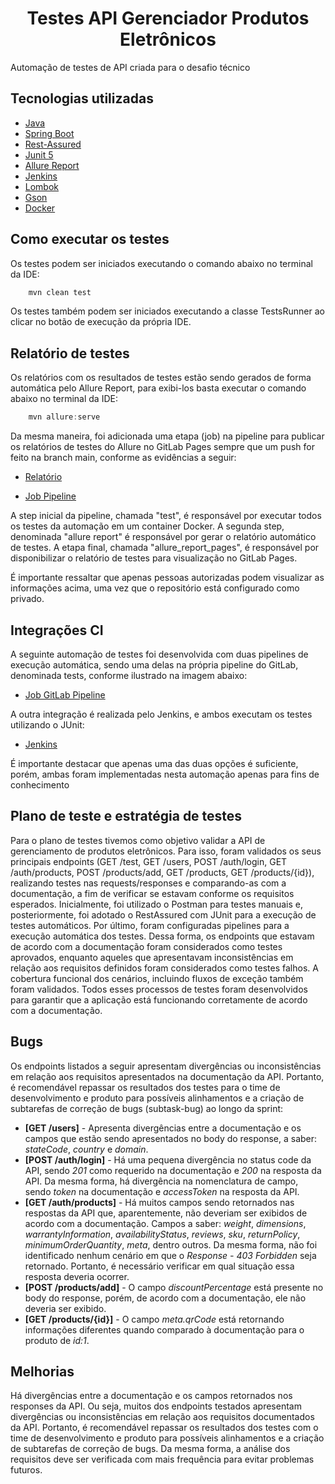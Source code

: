 <h1 align="center">Testes API Gerenciador Produtos Eletrônicos</h1>

<p>Automação de testes de API criada para o desafio técnico</p>

## Tecnologias utilizadas
- [Java](https://www.java.com/pt-BR/)
- [Spring Boot](https://spring.io/projects/spring-boot)
- [Rest-Assured](https://mvnrepository.com/artifact/io.rest-assured/rest-assured)
- [Junit 5](https://mvnrepository.com/artifact/org.junit.jupiter/junit-jupiter-api)
- [Allure Report](https://docs.qameta.io/allure/#_junit_5)
- [Jenkins](https://www.jenkins.io/)
- [Lombok](https://mvnrepository.com/artifact/org.projectlombok/lombok)
- [Gson](https://mvnrepository.com/artifact/com.google.code.gson/gson)
- [Docker](https://www.docker.com/)

## Como executar os testes
Os testes podem ser iniciados executando o comando abaixo no terminal da IDE:

```java
    mvn clean test
```
Os testes também podem ser iniciados executando a classe TestsRunner ao clicar no botão de execução da própria IDE.

## Relatório de testes
Os relatórios com os resultados de testes estão sendo gerados de forma automática pelo Allure Report, para exibi-los basta executar o comando abaixo no terminal da IDE:

```java
    mvn allure:serve
```

Da mesma maneira, foi adicionada uma etapa (job) na pipeline para publicar os relatórios de testes do Allure no GitLab Pages sempre que um push for feito na branch main, conforme as evidências a seguir:

- [Relatório](https://brunorgdsantos.gitlab.io/-/db-server-desafio-tecnico-2025/-/jobs/9232825581/artifacts/public/index.html)

- [Job Pipeline](https://gitlab.com/brunorgdsantos/db-server-desafio-tecnico-2025/-/pipelines/1686817908)

A step inicial da pipeline, chamada "test", é responsável por executar todos os testes da automação em um container Docker. A segunda step, denominada "allure report" é responsável por gerar o relatório automático de testes. A etapa final, chamada "allure_report_pages", é responsável por disponibilizar o relatório de testes para visualização no GitLab Pages.

É importante ressaltar que apenas pessoas autorizadas podem visualizar as informações acima, uma vez que o repositório está configurado como privado.

## Integrações CI
A seguinte automação de testes foi desenvolvida com duas pipelines de execução automática, sendo uma delas na própria pipeline do GitLab, denominada tests, conforme ilustrado na imagem abaixo:

- [Job GitLab Pipeline](https://gitlab.com/brunorgdsantos/db-server-desafio-tecnico-2025/-/pipelines/1686817908)

A outra integração é realizada pelo Jenkins, e ambos executam os testes utilizando o JUnit:

- [Jenkins](https://drive.google.com/file/d/12EtrQ-MfQwShXnY7dpax9NuqT2s143Hc/view?usp=sharing)

É importante destacar que apenas uma das duas opções é suficiente, porém, ambas foram implementadas nesta automação apenas para fins de conhecimento

## Plano de teste e estratégia de testes
Para o plano de testes tivemos como objetivo validar a API de gerenciamento de produtos eletrônicos. Para isso, foram validados os seus principais endpoints (GET /test, GET /users, POST /auth/login, GET /auth/products, POST /products/add, GET /products, GET /products/{id}), realizando testes nas requests/responses e comparando-as com a documentação, a fim de verificar se estavam conforme os requisitos esperados. Inicialmente, foi utilizado o Postman para testes manuais e, posteriormente, foi adotado o RestAssured com JUnit para a execução de testes automáticos. Por último, foram configuradas pipelines para a execução automática dos testes. Dessa forma, os endpoints que estavam de acordo com a documentação foram considerados como testes aprovados, enquanto aqueles que apresentavam inconsistências em relação aos requisitos definidos foram considerados como testes falhos. A cobertura funcional dos cenários, incluindo fluxos de exceção também foram validados. Todos esses processos de testes foram desenvolvidos para garantir que a aplicação está funcionando corretamente de acordo com a documentação.

## Bugs
Os endpoints listados a seguir apresentam divergências ou inconsistências em relação aos requisitos apresentados na documentação da API. Portanto, é recomendável repassar os resultados dos testes para o time de desenvolvimento e produto para possíveis alinhamentos e a criação de subtarefas de correção de bugs (subtask-bug) ao longo da sprint:

- **[GET /users]** - Apresenta divergências entre a documentação e os campos que estão sendo apresentados no body do response, a saber: *stateCode*, *country* e *domain*.
- **[POST /auth/login]** - Há uma pequena divergência no status code da API, sendo *201* como requerido na documentação e *200* na resposta da API. Da mesma forma, há divergência na nomenclatura de campo, sendo *token* na documentação e *accessToken* na resposta da API.
- **[GET /auth/products]** - Há muitos campos sendo retornados nas respostas da API que, aparentemente, não deveriam ser exibidos de acordo com a documentação. Campos a saber: *weight*, *dimensions*, *warrantyInformation*, *availabilityStatus*, *reviews*, *sku*, *returnPolicy*, *minimumOrderQuantity*, *meta*, dentro outros. Da mesma forma, não foi identificado nenhum cenário em que o *Response - 403 Forbidden* seja retornado. Portanto, é necessário verificar em qual situação essa resposta deveria ocorrer.
- **[POST /products/add]** - O campo *discountPercentage* está presente no body do response, porém, de acordo com a documentação, ele não deveria ser exibido.
- **[GET /products/{id}]** - O campo *meta.qrCode* está retornando informações diferentes quando comparado à documentação para o produto de *id:1*.

## Melhorias
Há divergências entre a documentação e os campos retornados nos responses da API. Ou seja, muitos dos endpoints testados apresentam divergências ou inconsistências em relação aos requisitos documentados da API. Portanto, é recomendável repassar os resultados dos testes com o time de desenvolvimento e produto para possíveis alinhamentos e a criação de subtarefas de correção de bugs. Da mesma forma, a análise dos requisitos deve ser verificada com mais frequência para evitar problemas futuros.
 
